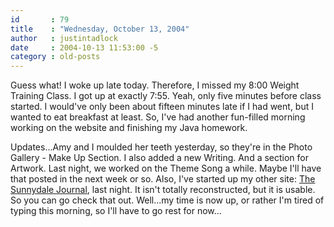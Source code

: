 ```yaml
---
id       : 79
title    : "Wednesday, October 13, 2004"
author   : justintadlock
date     : 2004-10-13 11:53:00 -5
category : old-posts
---
```


Guess what!  I woke up late today.  Therefore, I missed my 8:00 Weight Training Class.  I got up at exactly 7:55.  Yeah, only five minutes before class started.  I would've only been about fifteen minutes late if I had went, but I wanted to eat breakfast at least.  So, I've had another fun-filled morning working on the website and finishing my Java homework.

Updates...Amy and I moulded her teeth yesterday, so they're in the Photo Gallery - Make Up Section.  I also added a new Writing.  And a section for Artwork.  Last night, we worked on the Theme Song a while.  Maybe I'll have that posted in the next week or so.  Also, I've started up my other site: <a href="http://thesunnydalejournal.dark-autumn.com" title="The Sunnydale Journal: Webzine" rel="external"> The Sunnydale Journal</a>, last night.  It isn't totally reconstructed, but it is usable.  So you can go check that out.  Well...my time is now up, or rather I'm tired of typing this morning, so I'll have to go rest for now...
